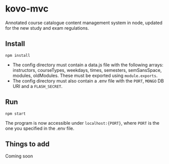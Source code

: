 # kovo-mvc

Annotated course catalogue content management system in node, updated for the new study and exam regulations.

## Install

`npm install`

-   The config directory must contain a data.js file with the following arrays: instructors, courseTypes, weekdays, times, semesters, semSansSpace, modules, oldModules. These must be exported using `module.exports`.
-   The config directory must also contain a .env file with the `PORT`, `MONGO` DB URI and a `FLASH_SECRET`.

## Run

`npm start`

The program is now accessible under `localhost:{PORT}`, where `PORT` is the one you specified in the .env file.

## Things to add

Coming soon

